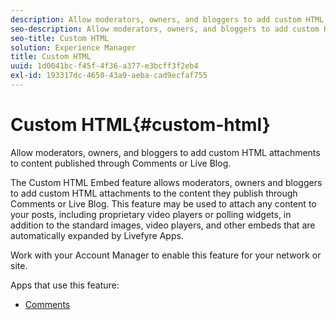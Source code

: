 ```yaml
---
description: Allow moderators, owners, and bloggers to add custom HTML attachments to content published through Comments or Live Blog.
seo-description: Allow moderators, owners, and bloggers to add custom HTML attachments to content published through Comments or Live Blog.
seo-title: Custom HTML
solution: Experience Manager
title: Custom HTML
uuid: 1d0041bc-f45f-4f36-a377-e3bcff3f2eb4
exl-id: 193317dc-4650-43a9-aeba-cad9ecfaf755
---
```

# Custom HTML{#custom-html}

Allow moderators, owners, and bloggers to add custom HTML attachments to content published through Comments or Live Blog.

The Custom HTML Embed feature allows moderators, owners and bloggers to add custom HTML attachments to the content they publish through Comments or Live Blog. This feature may be used to attach any content to your posts, including proprietary video players or polling widgets, in addition to the standard images, video players, and other embeds that are automatically expanded by Livefyre Apps.

Work with your Account Manager to enable this feature for your network or site.

Apps that use this feature:

* [Comments](/help/using/c-about-apps/c-comments/c-comments.md)
